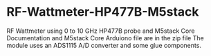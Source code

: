 # RF-Wattmeter-HP477B-M5stack
RF Wattmeter using 0 to 10 GHz HP477B probe and M5stack Core
Documentation and M5stack Core Arduiono file are in the zip file
The module uses an ADS1115 A/D converter and some glue components.
